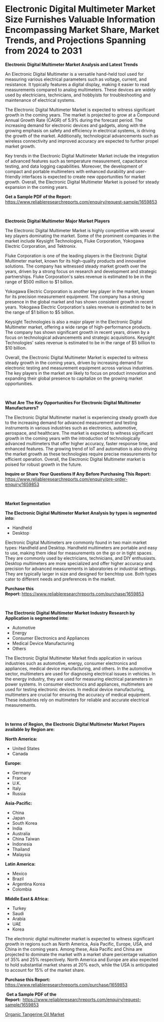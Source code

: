<p><h1>Electronic Digital Multimeter Market Size Furnishes Valuable Information Encompassing Market Share, Market Trends, and Projections Spanning from 2024 to 2031</h1></p><p><strong>Electronic Digital Multimeter Market Analysis and Latest Trends</strong></p>
<p><p>An Electronic Digital Multimeter is a versatile hand-held tool used for measuring various electrical parameters such as voltage, current, and resistance. It typically features a digital display, making it easier to read measurements compared to analog multimeters. These devices are widely used by electricians, technicians, and hobbyists for troubleshooting and maintenance of electrical systems.</p><p>The Electronic Digital Multimeter Market is expected to witness significant growth in the coming years. The market is projected to grow at a Compound Annual Growth Rate (CAGR) of 5.9% during the forecast period. The increasing demand for electronic devices and gadgets, along with the growing emphasis on safety and efficiency in electrical systems, is driving the growth of the market. Additionally, technological advancements such as wireless connectivity and improved accuracy are expected to further propel market growth.</p><p>Key trends in the Electronic Digital Multimeter Market include the integration of advanced features such as temperature measurement, capacitance testing, and data logging capabilities. Moreover, the development of compact and portable multimeters with enhanced durability and user-friendly interfaces is expected to create new opportunities for market growth. Overall, the Electronic Digital Multimeter Market is poised for steady expansion in the coming years.</p></p>
<p><strong>Get a Sample PDF of the Report:&nbsp;</strong> <a href="https://www.reliableresearchreports.com/enquiry/request-sample/1659853">https://www.reliableresearchreports.com/enquiry/request-sample/1659853</a></p>
<p>&nbsp;</p>
<p><strong>Electronic Digital Multimeter Major Market Players</strong></p>
<p><p>The Electronic Digital Multimeter Market is highly competitive with several key players dominating the market. Some of the prominent companies in the market include Keysight Technologies, Fluke Corporation, Yokogawa Electric Corporation, and Tektronix.</p><p>Fluke Corporation is one of the leading players in the Electronic Digital Multimeter market, known for its high-quality products and innovative solutions. The company has witnessed steady market growth over the years, driven by a strong focus on research and development and strategic partnerships. Fluke Corporation's sales revenue is estimated to be in the range of $500 million to $1 billion.</p><p>Yokogawa Electric Corporation is another key player in the market, known for its precision measurement equipment. The company has a strong presence in the global market and has shown consistent growth in recent years. Yokogawa Electric Corporation's sales revenue is estimated to be in the range of $1 billion to $5 billion.</p><p>Keysight Technologies is also a major player in the Electronic Digital Multimeter market, offering a wide range of high-performance products. The company has shown significant growth in recent years, driven by a focus on technological advancements and strategic acquisitions. Keysight Technologies' sales revenue is estimated to be in the range of $5 billion to $10 billion.</p><p>Overall, the Electronic Digital Multimeter Market is expected to witness steady growth in the coming years, driven by increasing demand for electronic testing and measurement equipment across various industries. The key players in the market are likely to focus on product innovation and expanding their global presence to capitalize on the growing market opportunities.</p></p>
<p>&nbsp;</p>
<p><strong>What Are The Key Opportunities For Electronic Digital Multimeter Manufacturers?</strong></p>
<p><p>The Electronic Digital Multimeter market is experiencing steady growth due to the increasing demand for advanced measurement and testing instruments in various industries such as electronics, automotive, aerospace, and healthcare. The market is expected to witness significant growth in the coming years with the introduction of technologically advanced multimeters that offer higher accuracy, faster response time, and enhanced features. The growing trend of IoT and automation is also driving the market growth as these technologies require precise measurements for efficient operation. Overall, the Electronic Digital Multimeter market is poised for robust growth in the future.</p></p>
<p><strong>Inquire or Share Your Questions If Any Before Purchasing This Report:</strong> <a href="https://www.reliableresearchreports.com/enquiry/pre-order-enquiry/1659853">https://www.reliableresearchreports.com/enquiry/pre-order-enquiry/1659853</a></p>
<p>&nbsp;</p>
<p><strong>Market Segmentation</strong></p>
<p><strong>The Electronic Digital Multimeter Market Analysis by types is segmented into:</strong></p>
<p><ul><li>Handheld</li><li>Desktop</li></ul></p>
<p><p>Electronic Digital Multimeters are commonly found in two main market types: Handheld and Desktop. Handheld multimeters are portable and easy to use, making them ideal for measurements on the go or in tight spaces. They are commonly used by electricians, technicians, and DIY enthusiasts. Desktop multimeters are more specialized and offer higher accuracy and precision for advanced measurements in laboratories or industrial settings. They are typically larger in size and designed for benchtop use. Both types cater to different needs and preferences in the market.</p></p>
<p><strong>Purchase this Report:&nbsp;</strong><a href="https://www.reliableresearchreports.com/purchase/1659853">https://www.reliableresearchreports.com/purchase/1659853</a></p>
<p>&nbsp;</p>
<p><strong>The Electronic Digital Multimeter Market Industry Research by Application is segmented into:</strong></p>
<p><ul><li>Automotive</li><li>Energy</li><li>Consumer Electronics and Appliances</li><li>Medical Device Manufacturing</li><li>Others</li></ul></p>
<p><p>The Electronic Digital Multimeter Market finds application in various industries such as automotive, energy, consumer electronics and appliances, medical device manufacturing, and others. In the automotive sector, multimeters are used for diagnosing electrical issues in vehicles. In the energy industry, they are used for measuring electrical parameters in power systems. In consumer electronics and appliances, multimeters are used for testing electronic devices. In medical device manufacturing, multimeters are crucial for ensuring the accuracy of medical equipment. These industries rely on multimeters for reliable and accurate electrical measurements.</p></p>
<p>&nbsp;</p>
<p><strong>In terms of Region, the Electronic Digital Multimeter Market Players available by Region are:</strong></p>
<p>
    <p> <strong> North America: </strong>
        <ul>
            <li>United States</li>
            <li>Canada</li>
        </ul>
        </p> 
    <p> <strong> Europe: </strong>
        <ul>
            <li>Germany</li>
            <li>France</li>
            <li>U.K.</li>
            <li>Italy</li>
            <li>Russia</li>
        </ul>
        </p> 
    <p> <strong> Asia-Pacific: </strong>
        <ul>
            <li>China</li>
            <li>Japan</li>
            <li>South Korea</li>
            <li>India</li>
            <li>Australia</li>
            <li>China Taiwan</li>
            <li>Indonesia</li>
            <li>Thailand</li>
            <li>Malaysia</li>
        </ul>
        </p> 
    <p> <strong> Latin America: </strong>
        <ul>
            <li>Mexico</li>
            <li>Brazil</li>
            <li>Argentina Korea</li>
            <li>Colombia</li>
        </ul>
        </p> 
    <p> <strong> Middle East & Africa: </strong>
        <ul>
            <li>Turkey</li>
            <li>Saudi</li>
            <li>Arabia</li>
            <li>UAE</li>
            <li>Korea</li>
        </ul>
    </p>
    </p>
<p><p>The electronic digital multimeter market is expected to witness significant growth in regions such as North America, Asia Pacific, Europe, USA, and China in the coming years. Among these, Asia Pacific and China are projected to dominate the market with a market share percentage valuation of 35% and 25% respectively. North America and Europe are also expected to hold substantial market shares at 20% each, while the USA is anticipated to account for 15% of the market share.</p></p>
<p><strong>Purchase this Report: </strong><a href="https://www.reliableresearchreports.com/purchase/1659853">https://www.reliableresearchreports.com/purchase/1659853</a></p>
<p>&nbsp;<strong>Get a Sample PDF of the Report:&nbsp;&nbsp;</strong><a href="https://www.reliableresearchreports.com/enquiry/request-sample/1659853">https://www.reliableresearchreports.com/enquiry/request-sample/1659853</a></p>
<p><strong></strong></p>
<p><p><a href="https://nifty-kite-d51.notion.site/Organic-Tangerine-Oil-Market-Provides-a-Comprehensive-Analysis-Including-a-Macro-Overview-of-the-Mar-a05afbb9fe994df7aa476583a369b651">Organic Tangerine Oil Market</a></p></p>